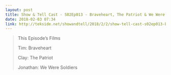 ```yaml
---
layout: post
title: Show & Tell Cast - S02Ep013 - Braveheart, The Patriot & We Were Soldiers
date: 2018-02-03 07:34
link: http://tekside.net/showandtell/2018/2/2/show-tell-cast-s02ep013-braveheart-the-patriot-we-were-soldiers
---
```


> This Episode’s Films
> 
> Tim: Braveheart
> 
> Clay: The Patriot
> 
> Jonathan: We Were Soldiers

​